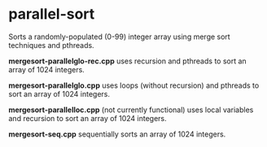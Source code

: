 # parallel-sort

Sorts a randomly-populated (0-99) integer array using merge sort techniques and pthreads. 

**mergesort-parallelglo-rec.cpp** uses recursion and pthreads to sort an array of 1024 integers.

**mergesort-parallelglo.cpp** uses loops (without recursion) and pthreads to sort an array of 1024 integers.

**mergesort-parallelloc.cpp** (not currently functional) uses local variables and recursion to sort an array of 1024 integers.

**mergesort-seq.cpp** sequentially sorts an array of 1024 integers.


